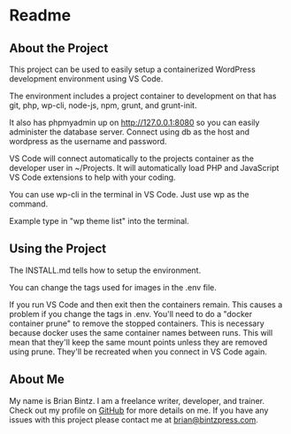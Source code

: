 # Readme

## About the Project

This project can be used to easily setup a containerized WordPress development environment using VS Code.

The environment includes a project container to development on that has git, php, wp-cli, node-js, npm, 
grunt, and grunt-init.

It also has phpmyadmin up on http://127.0.0.1:8080 so you can easily administer the database server.
Connect using db as the host and wordpress as the username and password.

VS Code will connect automatically to the projects container as the developer user in ~/Projects. It
will automatically load PHP and JavaScript VS Code extensions to help with your coding.

You can use wp-cli in the terminal in VS Code. Just use wp as the command.

Example type in "wp theme list" into the terminal.

## Using the Project

The INSTALL.md tells how to setup the environment.

You can change the tags used for images in the .env file.

If you run VS Code and then exit then the containers remain. This causes a problem if you change the
tags in .env. You'll need to do a "docker container prune" to remove the stopped containers. This is 
necessary because docker uses the same container names between runs. This will mean that they'll keep
the same mount points unless they are removed using prune. They'll be recreated when you connect in
VS Code again.

## About Me

My name is Brian Bintz. I am a freelance writer, developer, and trainer.
Check out my profile on [GitHub](https://www.github.com/bintzpress) for more details on me. If you have any
issues with this project please contact me at brian@bintzpress.com.
